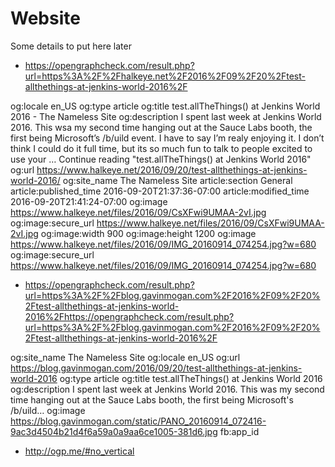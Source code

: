 Website
=======

Some details to put here later

* https://opengraphcheck.com/result.php?url=https%3A%2F%2Fhalkeye.net%2F2016%2F09%2F20%2Ftest-allthethings-at-jenkins-world-2016%2F

og:locale	en_US
og:type	article
og:title	test.allTheThings() at Jenkins World 2016 - The Nameless Site
og:description	I spent last week at Jenkins World 2016. This wsa my second time hanging out at the Sauce Labs booth, the first being Microsoft’s /b/uild event. I have to say I’m realy enjoying it. I don’t think I could do it full time, but its so much fun to talk to people excited to use your … Continue reading "test.allTheThings() at Jenkins World 2016"
og:url	https://www.halkeye.net/2016/09/20/test-allthethings-at-jenkins-world-2016/
og:site_name	The Nameless Site
article:section	General
article:published_time	2016-09-20T21:37:36-07:00
article:modified_time	2016-09-20T21:41:24-07:00
og:image	https://www.halkeye.net/files/2016/09/CsXFwi9UMAA-2vI.jpg
og:image:secure_url	https://www.halkeye.net/files/2016/09/CsXFwi9UMAA-2vI.jpg
og:image:width	900
og:image:height	1200
og:image	https://www.halkeye.net/files/2016/09/IMG_20160914_074254.jpg?w=680
og:image:secure_url	https://www.halkeye.net/files/2016/09/IMG_20160914_074254.jpg?w=680

* https://opengraphcheck.com/result.php?url=https%3A%2F%2Fblog.gavinmogan.com%2F2016%2F09%2F20%2Ftest-allthethings-at-jenkins-world-2016%2Fhttps://opengraphcheck.com/result.php?url=https%3A%2F%2Fblog.gavinmogan.com%2F2016%2F09%2F20%2Ftest-allthethings-at-jenkins-world-2016%2F

og:site_name	The Nameless Site
og:locale	en_US
og:url	https://blog.gavinmogan.com/2016/09/20/test-allthethings-at-jenkins-world-2016
og:type	article
og:title	test.allTheThings() at Jenkins World 2016
og:description	I spent last week at Jenkins World 2016. This was my second time hanging out at the Sauce Labs  booth, the first being Microsoft's /b/uild…
og:image	https://blog.gavinmogan.com/static/PANO_20160914_072416-9ac3d4504b21d4f6a59a0a9aa6ce1005-381d6.jpg
fb:app_id

* http://ogp.me/#no_vertical

